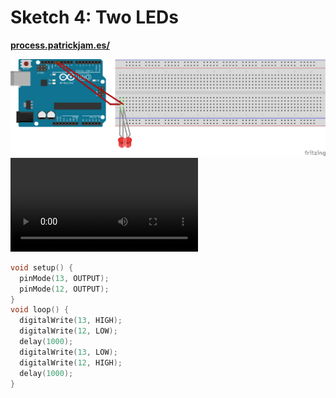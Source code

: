 # Sketch 4: Two LEDs

**[process.patrickjam.es/](https://process.patrickjam.es/2020/09/15/week-3-digital-output/)**

![sketch4 breadboard](/documentationAssets/sketch4_bb.png)
![sketch4 video](/documentationAssets/sketch4.mp4)

```c++
void setup() {
  pinMode(13, OUTPUT);
  pinMode(12, OUTPUT);
}
void loop() {
  digitalWrite(13, HIGH);
  digitalWrite(12, LOW);
  delay(1000);
  digitalWrite(13, LOW);
  digitalWrite(12, HIGH);
  delay(1000);
}
```